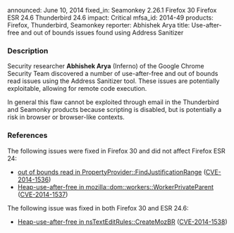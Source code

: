 announced: June 10, 2014
fixed_in: Seamonkey 2.26.1
          Firefox 30
          Firefox ESR 24.6
          Thunderbird 24.6
impact: Critical
mfsa_id: 2014-49
products: Firefox, Thunderbird, Seamonkey
reporter: Abhishek Arya
title: Use-after-free and out of bounds issues found using Address Sanitizer

<h3>Description</h3>

<p>Security researcher <strong>Abhishek Arya</strong> (Inferno) of the Google
Chrome Security Team discovered a number of use-after-free and out of bounds read 
issues using the Address Sanitizer tool. These issues are potentially exploitable, 
allowing for remote code execution. 
</p>

<p class="note">In general this flaw cannot be exploited through email in the
Thunderbird and Seamonky products because scripting is disabled, but is 
potentially a risk in browser or browser-like contexts.</p>

<h3>References</h3>

The following issues were fixed in Firefox 30 and did not affect Firefox ESR 24:

<ul>
  <li><a href="https://bugzilla.mozilla.org/show_bug.cgi?id=989994">
       out of bounds read in PropertyProvider::FindJustificationRange</a> (<a href="http://cve.mitre.org/cgi-bin/cvename.cgi?name=CVE-2014-1536" class="ex-ref">CVE-2014-1536</a>)</li>
  <li><a href="https://bugzilla.mozilla.org/show_bug.cgi?id=999274">
        Heap-use-after-free in mozilla::dom::workers::WorkerPrivateParent</a>
(<a href="http://cve.mitre.org/cgi-bin/cvename.cgi?name=CVE-2014-1537" class="ex-ref">CVE-2014-1537</a>)</li>
</ul>

The following issue was fixed in both Firefox 30 and ESR 24.6:

<ul>
  <li><a href="https://bugzilla.mozilla.org/show_bug.cgi?id=1005584">
       Heap-use-after-free in nsTextEditRules::CreateMozBR</a> (<a href="http://cve.mitre.org/cgi-bin/cvename.cgi?name=CVE-2014-1538" class="ex-ref">CVE-2014-1538</a>)</li>
</ul>



